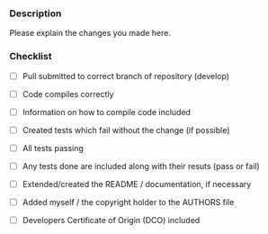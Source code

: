 ### Description
Please explain the changes you made here.

### Checklist
- [ ] Pull submitted to correct branch of repository (develop)
- [ ] Code compiles correctly
- [ ] Information on how to compile code included
- [ ] Created tests which fail without the change (if possible)
- [ ] All tests passing
- [ ] Any tests done are included along with their resuts (pass or fail)
- [ ] Extended/created the README / documentation, if necessary
- [ ] Added myself / the copyright holder to the AUTHORS file
- [ ] Developers Certificate of Origin (DCO) included

